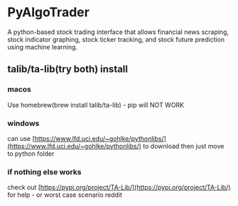# PyAlgoTrader
A python-based stock trading interface that allows financial news scraping, stock indicator graphing, stock ticker tracking, and stock future prediction using machine learning.
## talib/ta-lib(try both) install
### macos
Use homebrew(brew install talib/ta-lib) - pip will NOT WORK
### windows
can use [https://www.lfd.uci.edu/~gohlke/pythonlibs/](https://www.lfd.uci.edu/~gohlke/pythonlibs/) to download
then just move to python folder
### if nothing else works
check out [https://pypi.org/project/TA-Lib/](https://pypi.org/project/TA-Lib/)
for help - or worst case scenario reddit
